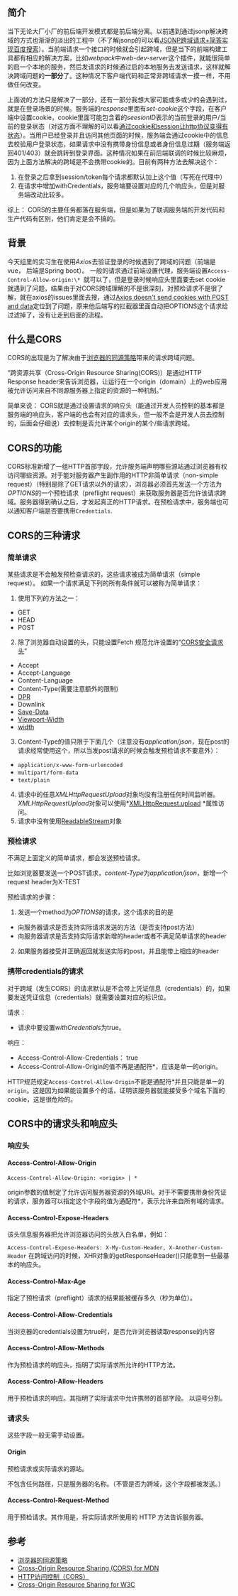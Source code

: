 ## 简介

当下无论大厂小厂的前后端开发模式都是前后端分离。以前遇到通过jsonp解决跨域的方式也渐渐的淡出的工程中（不了解jsonp的可以看[JSONP跨域请求+简答实现百度搜索](https://blog.csdn.net/woshinannan741/article/details/53957672)）。当前端请求一个接口的时候就会引起跨域，但是当下的前端构建工具都有相应的解决方案，比如*webpack*中*web-dev-server*这个插件，就能很简单的启一个本地的服务，然后发请求的时候通过启的本地服务去发送请求，这样就解决跨域问题的**一部分**了。这种情况下客户端代码和正常非跨域请求一摸一样，不用做任何改变。

上面说的方法只是解决了一部分，还有一部分我想大家可能或多或少的会遇到过，就是在登录场景的时候。服务端的*response*里面有*set-cookie*这个字段，在客户端中设置cookie，cookie里面可能包含着的*seesionID*表示的当前登录的用户/当前的登录状态（对这方面不理解的可以看[通过cookie和session让http协议变得有状态](https://blog.csdn.net/woshinannan741/article/details/72597969)）。当用户已经登录并且访问其他页面的时候，服务端会通过cookie中的信息去校验用户登录状态，如果请求中没有携带身份信息或者身份信息过期（服务端返回401/403）就会跳转到登录界面。这种情况如果在前后端联调的时候比较麻烦，因为上面方法解决的跨域是不会携带cookie的。目前有两种方法去解决这个：

1. 在登录之后拿到session/token每个请求都默认加上这个值（写死在代理中）
2. 在请求中增加withCredentials，服务端要设置对应的几个响应头，但是对服务端改动比较多。

综上： CORS的主要任务都落在服务端，但是如果为了联调服务端的开发代码和生产代码有区别，他们肯定是会不搞的。

## 背景

今天组里的实习生在使用*Axios*去验证登录的时候遇到了跨域的问题（前端是vue， 后端是Spring boot）。
一般的请求通过前端设置代理，服务端设置`Access-Control-Allow-origin:\* `就可以了，但是登录时候响应头里面要去set cookie就遇到了问题，结果由于对CORS跨域理解的不是很深刻，对预检请求不是很了解，就在axios的issues里面去搜，通过[Axios doesn't send cookies with POST and data](https://github.com/axios/axios/issues/876#issuecomment-300811444)定位到了问题，原来他后端写的拦截器里面自动把OPTIONS这个请求给过滤掉了，没有让走到后面的流程。

## 什么是CORS

CORS的出现是为了解决由于[浏览器的同源策略](https://developer.mozilla.org/zh-CN/docs/Web/Security/Same-origin_policy)带来的请求跨域问题。

“跨资源共享（Cross-Origin Resource Sharing(CORS)）是通过HTTP Response header来告诉浏览器，让运行在一个origin（domain）上的web应用被允许访问来自不同源服务器上指定的资源的一种机制。”

简单来说： CORS就是通过设置请求的响应头（能通过开发人员控制的基本都是服务端的响应头，客户端的也会有对应的请求头，但一般不会是开发人员去控制的，后面会仔细说）去控制是否允许某个origin的某个/些请求跨域。

## CORS的功能

CORS标准新增了一组HTTP首部字段，允许服务端声明哪些源站通过浏览器有权访问哪些资源。对于能对服务器产生副作用的HTTP非简单请求（non-simple request）（特别是除了GET请求以外的请求），浏览器必须首先发送一个方法为*OPTIONS*的一个预检请求（preflight request）来获取服务器是否允许该请求跨域。服务器得到确认之后，才发起真正的HTTP请求。在预检请求中，服务端也可以通知客户端是否要携带`Credentials`.


## CORS的三种请求

### 简单请求

某些请求是不会触发预检查请求的，这些请求被成为简单请求（simple request）。
如果一个请求满足下列的所有条件就可以被称为简单请求：

1. 使用下列的方法之一：
- GET
- HEAD
- POST

2. 除了浏览器自动设置的头，只能设置Fetch 规范允许设置的“[CORS安全请求头](https://fetch.spec.whatwg.org/#cors-safelisted-request-header)”
- Accept
- Accept-Language
- Content-Language
- Content-Type(需要注意额外的限制)
- [DPR](https://httpwg.org/http-extensions/client-hints.html#dpr)
- Downlink
- [Save-Data](https://httpwg.org/http-extensions/client-hints.html#save-data)
- [Viewport-Width](https://httpwg.org/http-extensions/client-hints.html#viewport-width)
- [width](https://httpwg.org/http-extensions/client-hints.html#width)

3. Content-Type的值只限于下面几个（注意没有*application/json*，现在post的请求经常使用这个，所以当发post请求的时候会触发预检请求不要意外）：
- `application/x-www-form-urlencoded`
- `multipart/form-data`
- `text/plain`
4. 请求中的任意*XMLHttpRequestUpload*对象均没有注册任何时间监听器。*XMLHttpRequestUpload*对象可以使用*[XMLHttpRequest.upload](https://developer.mozilla.org/en-US/docs/Web/API/XMLHttpRequest/upload) *属性访问。
5. 请求中没有使用[ReadableStream](https://developer.mozilla.org/en-US/docs/Web/API/ReadableStream)对象

### 预检请求

不满足上面定义的简单请求，都会发送预检请求。

比如浏览器要发送一个POST请求，*content-Type*为*application/json*，新增一个request header为X-TEST

预检请求的步骤：
1. 发送一个method为*OPTIONS*的请求，这个请求的目的是
  + 向服务器请求是否支持实际请求发送的方法（是否支持post方法）
  + 向服务器请求是否支持实际请求新增的header或者不满足简单请求的header
2. 如果服务器接受并正确返回就发送实际的post，并且能带上相应的header

### 携带credentials的请求

对于跨域（发生CORS）的请求默认是不会带上凭证信息（credentials）的，如果要发送凭证信息（credentials）就需要设置对应的标识位。

请求：
- 请求中要设置*withCredentials*为true。

响应：
- Access-Control-Allow-Credentials： true
- Access-Control-Allow-Origin的值不再是通配符*，应该是单一的origin。

HTTP规范规定`Access-Control-Allow-Origin`不能是通配符*并且只能是单一的`origin`。这是因为如果能设置多个的话，证明该服务器就能接受多个域名下面的cookie，这是很危险的。

## CORS中的请求头和响应头

### 响应头

#### Access-Control-Allow-Origin

`Access-Control-Allow-Origin: <origin> | * `

origin参数的值制定了允许访问服务器资源的外域URI。对于不需要携带身份凭证的请求，服务器可以指定这个字段的值为通配符*，表示允许来自所有域的请求。

#### Access-Control-Expose-Headers
该头信息服务器把允许浏览器访问的头放入白名单，例如：

`Access-Control-Expose-Headers: X-My-Custom-Header, X-Another-Custom-Header`
在跨域访问的时候，XHR对象的getResponseHeader()只能拿到一些最基本的响应头。

#### Access-Control-Max-Age

指定了预检请求（preflight）请求的结果能被缓存多久（秒为单位）。

#### Access-Control-Allow-Credentials

当浏览器的credentials设置为true时，是否允许浏览器读取response的内容

#### Access-Control-Allow-Methods

作为预检请求的响应头，指明了实际请求所允许的HTTP方法。

#### Access-Control-Allow-Headers

用于预检请求的响应。其指明了实际请求中允许携带的首部字段。
以逗号分割。

### 请求头

这些字段一般无需手动设置。

#### Origin

预检请求或实际请求的源站。

不包含任何路径，只是服务器的名称。（不管是否为跨域，这个字段都被发送。）

#### Access-Control-Request-Method

用于预检请求。其作用是，将实际请求所使用的 HTTP 方法告诉服务器。



## 参考

- [浏览器的同源策略](https://developer.mozilla.org/zh-CN/docs/Web/Security/Same-origin_policy)
- [Cross-Origin Resource Sharing (CORS) for MDN](https://developer.mozilla.org/en-US/docs/Web/HTTP/CORS)
- [HTTP访问控制（CORS）](https://developer.mozilla.org/zh-CN/docs/Web/HTTP/Access_control_CORS)
- [Cross-Origin Resource Sharing for W3C](https://www.w3.org/TR/cors)